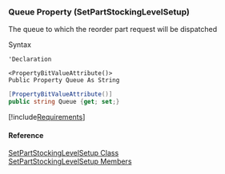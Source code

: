 ﻿### Queue Property (SetPartStockingLevelSetup)

The queue to which the reorder part request will be dispatched

Syntax

```vbnet
'Declaration

<PropertyBitValueAttribute()>
Public Property Queue As String
```

```csharp
[PropertyBitValueAttribute()]
public string Queue {get; set;}
```

[!include[Requirements](../partials/requirements.md)]

#### Reference

[SetPartStockingLevelSetup Class](FChoice.Toolkits.Clarify~FChoice.Toolkits.Clarify.Logistics.SetPartStockingLevelSetup.md)  
[SetPartStockingLevelSetup Members](FChoice.Toolkits.Clarify~FChoice.Toolkits.Clarify.Logistics.SetPartStockingLevelSetup_members.md)